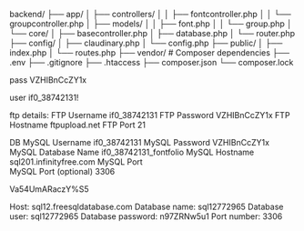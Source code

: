 backend/
├── app/
│   ├── controllers/
│   │   ├── fontcontroller.php
│   │   └── groupcontroller.php
│   ├── models/
│   │   ├── font.php
│   │   └── group.php
│   └── core/
│       ├── basecontroller.php
│       ├── database.php
│       └── router.php
├── config/
│   ├── claudinary.php
│   └── config.php
├── public/
│   ├── index.php
│   └── routes.php
├── vendor/                # Composer dependencies
├── .env
├── .gitignore
├── .htaccess
├── composer.json
└── composer.lock


pass    VZHIBnCcZY1x

user    if0_38742131!

ftp details:
FTP Username    if0_38742131
FTP Password    VZHIBnCcZY1x
FTP Hostname    ftpupload.net
FTP Port        21

DB
MySQL Username          if0_38742131
MySQL Password          VZHIBnCcZY1x
MySQL Database Name     if0_38742131_fontfolio
MySQL Hostname          sql201.infinityfree.com
MySQL Port              
MySQL Port (optional)   3306



Va54UmARaczY%S5



Host: sql12.freesqldatabase.com
Database name: sql12772965
Database user: sql12772965
Database password: n97ZRNw5u1
Port number: 3306